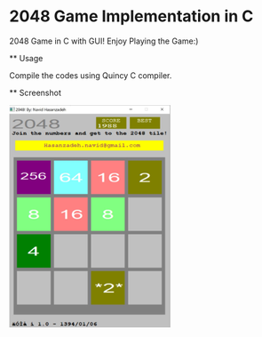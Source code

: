 # 2048 Game Implementation in C
2048 Game in C with GUI! Enjoy Playing the Game:)

** Usage

Compile the codes using Quincy C compiler.

** Screenshot

<img src="/images/2048_in_C.jpg" width="290" height="400">


